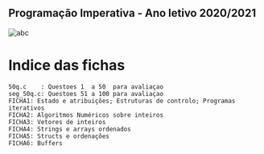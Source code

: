 ## Programação Imperativa - Ano letivo 2020/2021
![abc](https://user-images.githubusercontent.com/61991247/109983632-ecb6c000-7cfa-11eb-86ba-73eb18b4a0d7.png)
# Indice das fichas
```
50q.c    : Questoes 1  a 50  para avaliaçao  
seg_50q.c: Questoes 51 a 100 para avaliaçao
FICHA1: Estado e atribuições; Estruturas de controlo; Programas iterativos
FICHA2: Algoritmos Numéricos sobre inteiros
FICHA3: Vetores de inteiros
FICHA4: Strings e arrays ordenados
FICHA5: Structs e ordenações
FICHA6: Buffers
```
